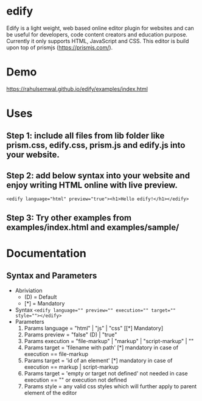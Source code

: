 # edify
Edify is a light weight, web based online editor plugin for websites and can be useful for developers, code content creators and education purpose. Currently it only supports HTML, JavaScript and CSS. This editor is build upon top of prismjs (https://prismjs.com/).  

# Demo
https://rahulsemwal.github.io/edify/examples/index.html

# Uses
## Step 1: include all files from lib folder like prism.css, edify.css, prism.js and edify.js into your website.
## Step 2: add below syntax into your website and enjoy writing HTML online with live preview.
  ```
  <edify language="html" preview="true"><h1>Hello edify!</h1></edify>
 ```
## Step 3: Try other examples from examples/index.html and examples/sample/

# Documentation
## Syntax and Parameters
* Abriviation
  * (D) = Default
  * [*] = Mandatory
* Syntax ``` <edify language="" preview="" execution="" target="" style=""></edify> ```
* Parameters
  1. Params  language  =  "html" | "js" | "css" [[*] Mandatory]
  2. Params  preview   =  "false" (D) | "true" 
  3. Params  execution =  "file-markup" | "markup" | "script-markup" | ""  
  4. Params  target    =  'filename with path' [*] mandatory in case of execution == file-markup
  5. Params  target    =  'id of an element' [*] mandatory in case of execution == markup | script-markup
  6. Params  target    =  'empty or target not defined' not needed in case execution == "" or execution not defined     
  7. Params  style     =  any valid css styles which will further apply to parent element of the editor
